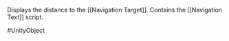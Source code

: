 Displays the distance to the [[Navigation Target]].
Contains the [[Navigation Text]] script.

#UnityObject 
